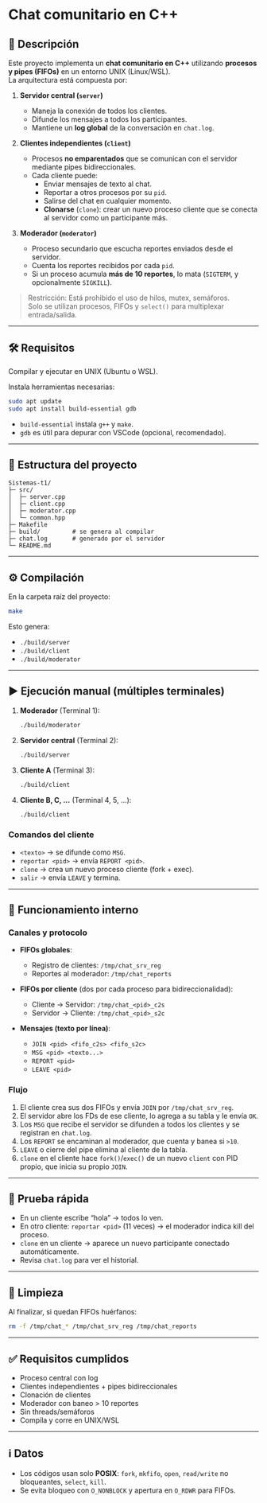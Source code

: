 # Chat comunitario en C++ 

## 📌 Descripción
Este proyecto implementa un **chat comunitario en C++** utilizando **procesos y pipes (FIFOs)** en un entorno UNIX (Linux/WSL).  
La arquitectura está compuesta por:

1. **Servidor central (`server`)**  
   - Maneja la conexión de todos los clientes.  
   - Difunde los mensajes a todos los participantes.  
   - Mantiene un **log global** de la conversación en `chat.log`.  

2. **Clientes independientes (`client`)**  
   - Procesos **no emparentados** que se comunican con el servidor mediante pipes bidireccionales.  
   - Cada cliente puede:  
     - Enviar mensajes de texto al chat.  
     - Reportar a otros procesos por su `pid`.  
     - Salirse del chat en cualquier momento.  
     - **Clonarse** (`clone`): crear un nuevo proceso cliente que se conecta al servidor como un participante más.  

3. **Moderador (`moderator`)**  
   - Proceso secundario que escucha reportes enviados desde el servidor.  
   - Cuenta los reportes recibidos por cada `pid`.  
   - Si un proceso acumula **más de 10 reportes**, lo mata (`SIGTERM`, y opcionalmente `SIGKILL`).  

> Restricción: Está prohibido el uso de hilos, mutex, semáforos.  
> Solo se utilizan procesos, FIFOs y `select()` para multiplexar entrada/salida.

---

## 🛠️ Requisitos
Compilar y ejecutar en UNIX (Ubuntu o WSL).  

Instala herramientas necesarias:
```bash
sudo apt update
sudo apt install build-essential gdb
```
- `build-essential` instala `g++` y `make`.  
- `gdb` es útil para depurar con VSCode (opcional, recomendado).

---

## 📂 Estructura del proyecto
```
Sistemas-t1/
├─ src/
│  ├─ server.cpp
│  ├─ client.cpp
│  ├─ moderator.cpp
│  └─ common.hpp
├─ Makefile
├─ build/         # se genera al compilar
├─ chat.log       # generado por el servidor
└─ README.md
```

---

## ⚙️ Compilación
En la carpeta raíz del proyecto:
```bash
make
```
Esto genera:
- `./build/server`
- `./build/client`
- `./build/moderator`

---

## ▶️ Ejecución manual (múltiples terminales)
1. **Moderador** (Terminal 1):
   ```bash
   ./build/moderator
   ```

2. **Servidor central** (Terminal 2):
   ```bash
   ./build/server
   ```

3. **Cliente A** (Terminal 3):
   ```bash
   ./build/client
   ```

4. **Cliente B, C, ...** (Terminal 4, 5, ...):
   ```bash
   ./build/client
   ```

### Comandos del cliente
- `<texto>` → se difunde como `MSG`.  
- `reportar <pid>` → envía `REPORT <pid>`.  
- `clone` → crea un nuevo proceso cliente (fork + exec).  
- `salir` → envía `LEAVE` y termina.

---

## 📖 Funcionamiento interno

### Canales y protocolo
- **FIFOs globales**:  
  - Registro de clientes: `/tmp/chat_srv_reg`  
  - Reportes al moderador: `/tmp/chat_reports`  

- **FIFOs por cliente** (dos por cada proceso para bidireccionalidad):  
  - Cliente → Servidor: `/tmp/chat_<pid>_c2s`  
  - Servidor → Cliente: `/tmp/chat_<pid>_s2c`  

- **Mensajes (texto por línea)**:  
  - `JOIN <pid> <fifo_c2s> <fifo_s2c>`  
  - `MSG <pid> <texto...>`  
  - `REPORT <pid>`  
  - `LEAVE <pid>`  

### Flujo
1. El cliente crea sus dos FIFOs y envía `JOIN` por `/tmp/chat_srv_reg`.  
2. El servidor abre los FDs de ese cliente, lo agrega a su tabla y le envía `OK`.  
3. Los `MSG` que recibe el servidor se difunden a todos los clientes y se registran en `chat.log`.  
4. Los `REPORT` se encaminan al moderador, que cuenta y banea si `>10`.  
5. `LEAVE` o cierre del pipe elimina al cliente de la tabla.  
6. `clone` en el cliente hace `fork()`/`exec()` de un nuevo `client` con PID propio, que inicia su propio `JOIN`.

---

## 🧪 Prueba rápida
- En un cliente escribe “hola” → todos lo ven.  
- En otro cliente: `reportar <pid>` (11 veces) → el moderador indica kill del proceso.  
- `clone` en un cliente → aparece un nuevo participante conectado automáticamente.  
- Revisa `chat.log` para ver el historial.

---

## 🧹 Limpieza
Al finalizar, si quedan FIFOs huérfanos:
```bash
rm -f /tmp/chat_* /tmp/chat_srv_reg /tmp/chat_reports
```

---

## ✅ Requisitos cumplidos
- Proceso central con log 
- Clientes independientes + pipes bidireccionales 
- Clonación de clientes
- Moderador con baneo > 10 reportes
- Sin threads/semáforos
- Compila y corre en UNIX/WSL

---

## ℹ️ Datos
- Los códigos usan solo **POSIX**: `fork`, `mkfifo`, `open`, `read/write` no bloqueantes, `select`, `kill`.  
- Se evita bloqueo con `O_NONBLOCK` y apertura en `O_RDWR` para FIFOs.
